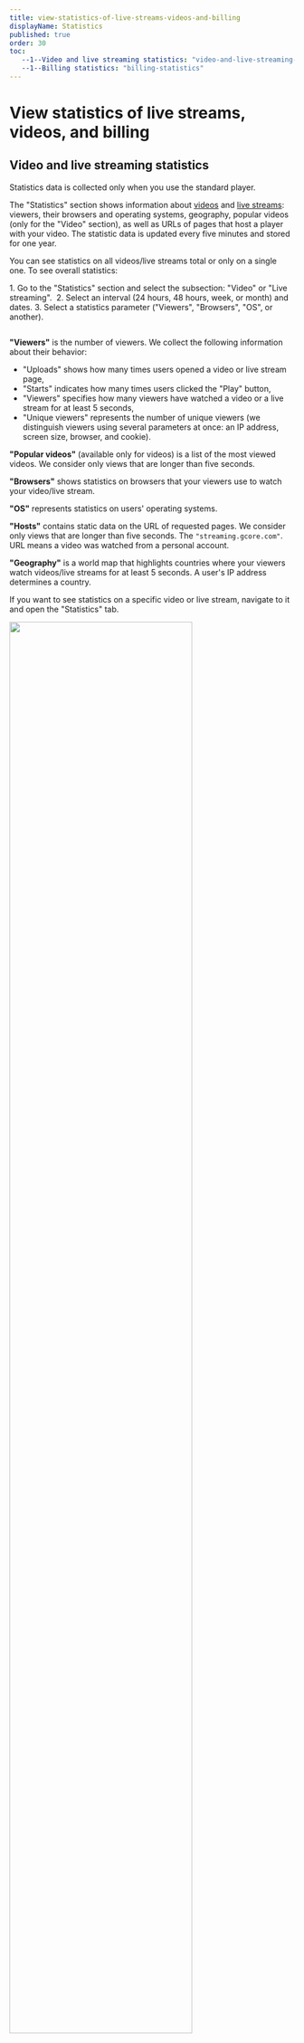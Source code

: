```yaml
---
title: view-statistics-of-live-streams-videos-and-billing
displayName: Statistics
published: true
order: 30
toc:
   --1--Video and live streaming statistics: "video-and-live-streaming-statistics"
   --1--Billing statistics: "billing-statistics"
---
```

# View statistics of live streams, videos, and billing  
  
## Video and live streaming statistics  

Statistics data is collected only when you use the standard player.  

The "Statistics" section shows information about <a href="https://streaming.gcore.com/video/list" target="_blank">videos</a> and <a href="https://streaming.gcore.com/streaming/list" target="_blank">live streams</a>: viewers, their browsers and operating systems, geography, popular videos (only for the "Video" section), as well as URLs of pages that host a player with your video. The statistic data is updated every five minutes and stored for one year. 

You can see statistics on all videos/live streams total or only on a single one. To see overall statistics: 

1\.  Go to the "Statistics" section and select the subsection: "Video" or "Live streaming". 
2\.  Select an interval (24 hours, 48 hours, week, or month) and dates.
3\.  Select a statistics parameter ("Viewers", "Browsers", "OS", or another).

<img src="https://assets.gcore.pro/docs/streaming-platform/extra-features/view-statistics-of-live-streams-videos-and-billing/image_1307.png" alt="">

**"Viewers"** is the number of viewers. We collect the following information about their behavior:  

- "Uploads" shows how many times users opened a video or live stream page,  
- "Starts" indicates how many times users clicked the "Play" button, 
- "Viewers" specifies how many viewers have watched a video or a live stream for at least 5 seconds,
- "Unique viewers" represents the number of unique viewers (we distinguish viewers using several parameters at once: an IP address, screen size, browser, and cookie). 

**"Popular videos"** (available only for videos) is a list of the most viewed videos. We consider only views that are longer than five seconds. 

**"Browsers"** shows statistics on browsers that your viewers use to watch your video/live stream.  

**"OS"** represents statistics on users' operating systems. 

**"Hosts"** contains static data on the URL of requested pages. We consider only views that are longer than five seconds. The ```"streaming.gcore.com"```. URL means a video was watched from a personal account.  

**"Geography"** is a world map that highlights countries where your viewers watch videos/live streams for at least 5 seconds. A user's IP address determines a country. 

If you want to see statistics on a specific video or live stream, navigate to it and open the "Statistics" tab.  
  
<img src="https://assets.gcore.pro/docs/streaming-platform/extra-features/view-statistics-of-live-streams-videos-and-billing/____________2_.gif" alt="" width="80%">

## Billing statistics  

The Billing section displays statistics on resource consumption. It determines how much you’ll pay for Streaming Platform services. Billing terms are described in <a href="https://accounts.gcore.com/billing/services" target="_blank">your plan</a>, which is located in the Streaming section.

<img src="https://assets.gcore.pro/docs/streaming-platform/extra-features/view-statistics-of-live-streams-videos-and-billing/10599562362129.png" alt="" width="50%">

You can sort statistics by several metrics:

| Metric            | Explanation                                                                                                                 | Paid or free                           |
|-------------------|-----------------------------------------------------------------------------------------------------------------------------|----------------------------------------|
| Transcoding       | The time used to process streams/videos and prepare an adaptive bitrate                                                     | Free                                   |
| VOD uploaded mins | The duration of the uploaded videos                                                                                         | Paid This metric is calculated for VoD |
| Computer vision   | The duration of videos and streams for which Computer Vision works (our service for recognizing objects from video content) | Paid                                   |
| Real-Time Video              | Call duration per person in Real-Time Video (our service for video calls, video conferences, and webinars in real-time)                | Paid                                   |


*All metrics are calculated in minutes.

<img src="https://assets.gcore.pro/docs/streaming-platform/extra-features/view-statistics-of-live-streams-videos-and-billing/10599503863057.png" alt="" width="80%">

VoD plans calculate the total duration of all videos uploaded to the Streaming Platform. Let’s say, for example, that one day, you upload 50 minutes of video. On the next, you upload 100 minutes of video and then delete the first video. You will be billed for 150 minutes of video.
